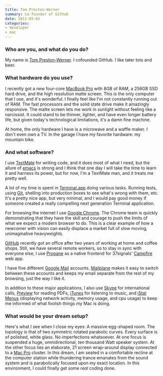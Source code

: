 ```yaml
---
title: Tom Preston-Werner
summary: Co-founder of Github
date: 2011-05-02
categories:
- developer
- mac
---
```


### Who are you, and what do you do?

My name is [Tom Preston-Werner](http://tom.preston-werner.com/ "Tom's website."). I cofounded GitHub. I like tater tots and beer.

### What hardware do you use?

I recently got a new four-core [MacBook Pro][macbook-pro] with 8GB of RAM, a 256GB SSD hard drive, and the high resolution matte screen. This is the only computer that I use, and it's wonderful. I finally feel like I'm not constantly running out of RAM. The fast processors and the solid state drive make it amazingly responsive. The matte screen lets me work in sunlight without feeling like a narcissist. It could stand to be thinner, lighter, and have even longer battery life, but given today's technological limitations, it's a damn fine machine.

At home, the only hardware I have is a microwave and a waffle maker. I don't even own a TV. In the garage I have my favorite hardware: my mountain bike.

### And what software?

I use [TextMate][] for writing code, and it does most of what I need, but the allure of [emacs][] is strong and I think that one day I will take the time to learn it and harness its power, but for now, I'm a TextMate man, and it treats me pretty well.

A lot of my time is spent in [Terminal.app][terminal] doing various tasks. Running tests, using [Git][], shelling into production boxes to see what's wrong with them, etc. It's a pretty nice app, but very minimal, and I would pay good money if someone created a really compelling next generation Terminal application.

For browsing the internet I use [Google Chrome][chrome]. The Chrome team is quickly demonstrating that they have the skill and courage to push the limits of what we expect a modern browser to do. This is a clear example of how a newcomer with vision can easily displace a market full of slow moving, unimaginative heavyweights.

[GitHub][] recently got an office after two years of working at home and coffee shops. Still, we have several remote workers, so to stay in sync with everyone else, I use [Propane][] as a native frontend for 37signals' [Campfire][] web app.

I have five different [Google Mail][gmail] accounts. [Mailplane][] makes it easy to switch between these accounts and keeps my email separate from the rest of my browsing, just the way I like it.

In addition to these major applications, I also use [Skype][] for international calls, [Preview][] for reading PDFs, [iTunes][] for listening to music, and [iStat Menus][istat-menus] (displaying network activity, memory usage, and cpu usage) to keep me informed of what foolish things my Mac is doing.

### What would be your dream setup?

Here's what I see when I close my eyes: A massive egg-shaped room. The topology is that of two symmetric rotated parabolic curves. Every surface is of polished, white glass. No imperfections whatsoever. At one focus is suspended a huge, omnidirectional, ten thousand Watt speaker system. At the other focus lies an elaborate, 21 screen wrap-around display connected to a [Mac Pro][mac-pro] cluster. In this dream, I am seated in a comfortable recline at the computer station while thundering trance emanates from the sound system and is parabolically focused upon my exact location. In this environment, I could finally get some *real* coding done.

[campfire]: https://basecamp.com/ "Web-based chat."
[chrome]: https://www.google.com/intl/en/chrome/ "A WebKit-based browser, where each tab runs in its own thread."
[emacs]: http://www.gnu.org/software/emacs/ "A free open-source text editor."
[git]: https://git-scm.com/ "A version control system."
[github]: https://github.com/ "A Git code repository service."
[gmail]: https://mail.google.com/mail/u/0/ "Web-based email."
[istat-menus]: https://bjango.com/mac/istatmenus/ "A collection of Mac OS X menu items for monitoring your system."
[itunes]: https://www.apple.com/itunes/ "A jukebox application and online store."
[mac-pro]: https://www.apple.com/mac-pro/ "The Intel-based Mac tower computer."
[macbook-pro]: https://www.apple.com/macbook-pro/ "A laptop."
[mailplane]: https://mailplaneapp.com/ "A Mac desktop client for Gmail."
[preview]: https://en.wikipedia.org/wiki/Preview_(Mac_OS) "An image viewer included with Mac OS X."
[propane]: http://web.archive.org/web/20170610020904/http://propaneapp.com:80/ "A native Mac client for the Campfire chat service."
[skype]: https://www.skype.com/en/ "Voice and video chat software."
[terminal]: https://en.wikipedia.org/wiki/Terminal_(OS_X) "A console application included with Mac OS X."
[textmate]: https://macromates.com/ "A text editor for the Mac."
